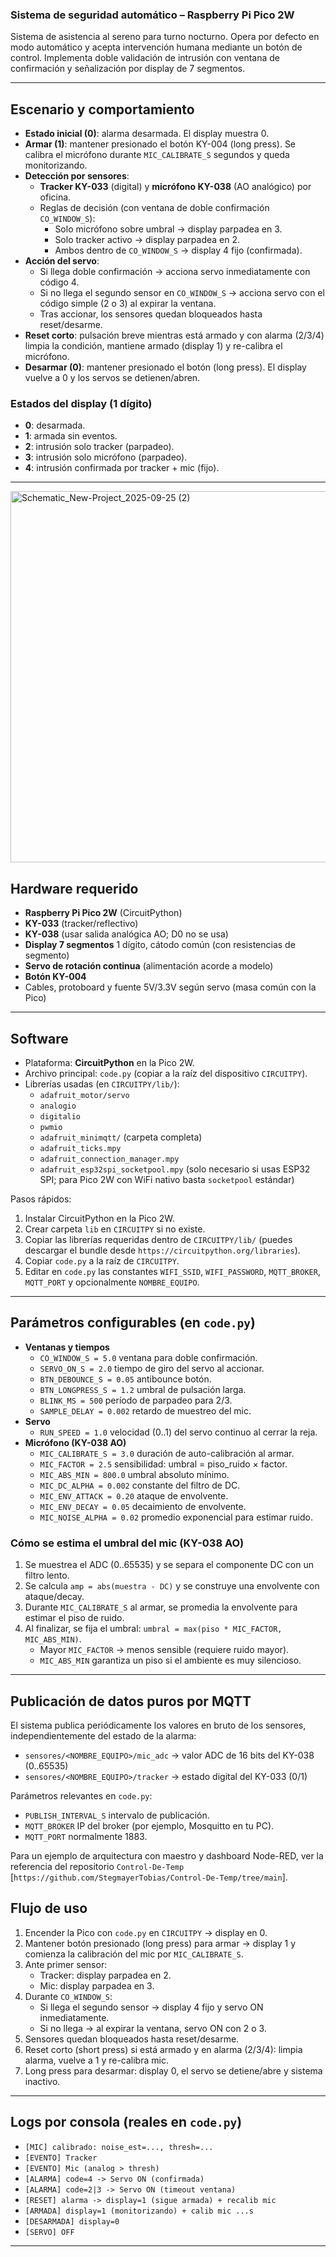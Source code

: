 ### Sistema de seguridad automático – Raspberry Pi Pico 2W

Sistema de asistencia al sereno para turno nocturno. Opera por defecto en modo automático y acepta intervención humana mediante un botón de control. Implementa doble validación de intrusión con ventana de confirmación y señalización por display de 7 segmentos.

---

## Escenario y comportamiento
- **Estado inicial (0)**: alarma desarmada. El display muestra 0.
- **Armar (1)**: mantener presionado el botón KY-004 (long press). Se calibra el micrófono durante `MIC_CALIBRATE_S` segundos y queda monitorizando.
- **Detección por sensores**:
  - **Tracker KY-033** (digital) y **micrófono KY-038** (AO analógico) por oficina.
  - Reglas de decisión (con ventana de doble confirmación `CO_WINDOW_S`):
    - Solo micrófono sobre umbral → display parpadea en 3.
    - Solo tracker activo → display parpadea en 2.
    - Ambos dentro de `CO_WINDOW_S` → display 4 fijo (confirmada).
- **Acción del servo**:
  - Si llega doble confirmación → acciona servo inmediatamente con código 4.
  - Si no llega el segundo sensor en `CO_WINDOW_S` → acciona servo con el código simple (2 o 3) al expirar la ventana.
  - Tras accionar, los sensores quedan bloqueados hasta reset/desarme.
- **Reset corto**: pulsación breve mientras está armado y con alarma (2/3/4) limpia la condición, mantiene armado (display 1) y re-calibra el micrófono.
- **Desarmar (0)**: mantener presionado el botón (long press). El display vuelve a 0 y los servos se detienen/abren.

### Estados del display (1 dígito)
- **0**: desarmada.
- **1**: armada sin eventos.
- **2**: intrusión solo tracker (parpadeo).
- **3**: intrusión solo micrófono (parpadeo).
- **4**: intrusión confirmada por tracker + mic (fijo).

---
<img width="891" height="594" alt="Schematic_New-Project_2025-09-25 (2)" src="https://github.com/user-attachments/assets/cbe6b8e5-69b0-449a-a740-87a5d76e7221" />


## Hardware requerido
- **Raspberry Pi Pico 2W** (CircuitPython)
- **KY-033** (tracker/reflectivo)
- **KY-038** (usar salida analógica AO; D0 no se usa)
- **Display 7 segmentos** 1 dígito, cátodo común (con resistencias de segmento)
- **Servo de rotación continua** (alimentación acorde a modelo)
- **Botón KY-004**
- Cables, protoboard y fuente 5V/3.3V según servo (masa común con la Pico)

---



## Software
- Plataforma: **CircuitPython** en la Pico 2W.
- Archivo principal: `code.py` (copiar a la raíz del dispositivo `CIRCUITPY`).
- Librerías usadas (en `CIRCUITPY/lib/`):
  - `adafruit_motor/servo`
  - `analogio`
  - `digitalio`
  - `pwmio`
  - `adafruit_minimqtt/` (carpeta completa)
  - `adafruit_ticks.mpy`
  - `adafruit_connection_manager.mpy`
  - `adafruit_esp32spi_socketpool.mpy` (solo necesario si usas ESP32 SPI; para Pico 2W con WiFi nativo basta `socketpool` estándar)

Pasos rápidos:
1) Instalar CircuitPython en la Pico 2W.
2) Crear carpeta `lib` en `CIRCUITPY` si no existe.
3) Copiar las librerías requeridas dentro de `CIRCUITPY/lib/` (puedes descargar el bundle desde `https://circuitpython.org/libraries`).
4) Copiar `code.py` a la raíz de `CIRCUITPY`.
5) Editar en `code.py` las constantes `WIFI_SSID`, `WIFI_PASSWORD`, `MQTT_BROKER`, `MQTT_PORT` y opcionalmente `NOMBRE_EQUIPO`.

---

## Parámetros configurables (en `code.py`)
- **Ventanas y tiempos**
  - `CO_WINDOW_S = 5.0` ventana para doble confirmación.
  - `SERVO_ON_S = 2.0` tiempo de giro del servo al accionar.
  - `BTN_DEBOUNCE_S = 0.05` antibounce botón.
  - `BTN_LONGPRESS_S = 1.2` umbral de pulsación larga.
  - `BLINK_MS = 500` período de parpadeo para 2/3.
  - `SAMPLE_DELAY = 0.002` retardo de muestreo del mic.
- **Servo**
  - `RUN_SPEED = 1.0` velocidad (0..1) del servo continuo al cerrar la reja.
- **Micrófono (KY-038 AO)**
  - `MIC_CALIBRATE_S = 3.0` duración de auto-calibración al armar.
  - `MIC_FACTOR = 2.5` sensibilidad: umbral = piso_ruido × factor.
  - `MIC_ABS_MIN = 800.0` umbral absoluto mínimo.
  - `MIC_DC_ALPHA = 0.002` constante del filtro de DC.
  - `MIC_ENV_ATTACK = 0.20` ataque de envolvente.
  - `MIC_ENV_DECAY = 0.05` decaimiento de envolvente.
  - `MIC_NOISE_ALPHA = 0.02` promedio exponencial para estimar ruido.

### Cómo se estima el umbral del mic (KY-038 AO)
1) Se muestrea el ADC (0..65535) y se separa el componente DC con un filtro lento.
2) Se calcula `amp = abs(muestra - DC)` y se construye una envolvente con ataque/decay.
3) Durante `MIC_CALIBRATE_S` al armar, se promedia la envolvente para estimar el piso de ruido.
4) Al finalizar, se fija el umbral: `umbral = max(piso * MIC_FACTOR, MIC_ABS_MIN)`.
   - Mayor `MIC_FACTOR` → menos sensible (requiere ruido mayor).
   - `MIC_ABS_MIN` garantiza un piso si el ambiente es muy silencioso.

---

## Publicación de datos puros por MQTT

El sistema publica periódicamente los valores en bruto de los sensores, independientemente del estado de la alarma:

- `sensores/<NOMBRE_EQUIPO>/mic_adc` → valor ADC de 16 bits del KY-038 (0..65535)
- `sensores/<NOMBRE_EQUIPO>/tracker` → estado digital del KY-033 (0/1)

Parámetros relevantes en `code.py`:

- `PUBLISH_INTERVAL_S` intervalo de publicación.
- `MQTT_BROKER` IP del broker (por ejemplo, Mosquitto en tu PC).
- `MQTT_PORT` normalmente 1883.

Para un ejemplo de arquitectura con maestro y dashboard Node-RED, ver la referencia del repositorio `Control-De-Temp` [`https://github.com/StegmayerTobias/Control-De-Temp/tree/main`].

## Flujo de uso
1) Encender la Pico con `code.py` en `CIRCUITPY` → display en 0.
2) Mantener botón presionado (long press) para armar → display 1 y comienza la calibración del mic por `MIC_CALIBRATE_S`.
3) Ante primer sensor:
   - Tracker: display parpadea en 2.
   - Mic: display parpadea en 3.
4) Durante `CO_WINDOW_S`:
   - Si llega el segundo sensor → display 4 fijo y servo ON inmediatamente.
   - Si no llega → al expirar la ventana, servo ON con 2 o 3.
5) Sensores quedan bloqueados hasta reset/desarme.
6) Reset corto (short press) si está armado y en alarma (2/3/4): limpia alarma, vuelve a 1 y re-calibra mic.
7) Long press para desarmar: display 0, el servo se detiene/abre y sistema inactivo.

---

## Logs por consola (reales en `code.py`)
- `[MIC] calibrado: noise_est=..., thresh=...`
- `[EVENTO] Tracker`
- `[EVENTO] Mic (analog > thresh)`
- `[ALARMA] code=4 -> Servo ON (confirmada)`
- `[ALARMA] code=2|3 -> Servo ON (timeout ventana)`
- `[RESET] alarma -> display=1 (sigue armada) + recalib mic`
- `[ARMADA] display=1 (monitorizando) + calib mic ...s`
- `[DESARMADA] display=0`
- `[SERVO] OFF`

---
